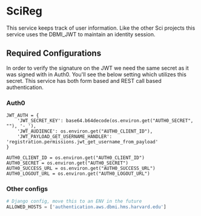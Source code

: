 # SciReg

This service keeps track of user information. Like the other Sci projects this service uses the DBMI_JWT to maintain an identity session.

## Required Configurations

In order to verify the signature on the JWT we need the same secret as it was signed with in Auth0. You'll see the below setting which utilizes this secret. This service has both form based and REST call based authentication.

### Auth0

~~~
JWT_AUTH = {
    'JWT_SECRET_KEY': base64.b64decode(os.environ.get("AUTH0_SECRET", ""), '-_'),
    'JWT_AUDIENCE': os.environ.get("AUTH0_CLIENT_ID"),
    'JWT_PAYLOAD_GET_USERNAME_HANDLER': 'registration.permissions.jwt_get_username_from_payload'
}

AUTH0_CLIENT_ID = os.environ.get("AUTH0_CLIENT_ID")
AUTH0_SECRET = os.environ.get("AUTH0_SECRET")
AUTH0_SUCCESS_URL = os.environ.get("AUTH0_SUCCESS_URL")
AUTH0_LOGOUT_URL = os.environ.get("AUTH0_LOGOUT_URL")
~~~

### Other configs
~~~python
# Django config, move this to an ENV in the future
ALLOWED_HOSTS = ['authentication.aws.dbmi.hms.harvard.edu']
~~~